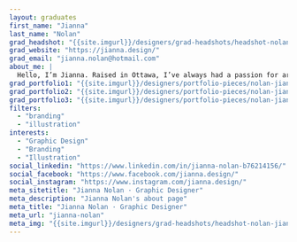 ```yaml
---
layout: graduates
first_name: "Jianna"
last_name: "Nolan"
grad_headshot: "{{site.imgurl}}/designers/grad-headshots/headshot-nolan-jianna.jpg"
grad_website: "https://jianna.design/"
grad_email: "jianna.nolan@hotmail.com"
about_me: |
  Hello, I’m Jianna. Raised in Ottawa, I’ve always had a passion for art, drawing and, most of all, creating. Creatively oriented, art enthusiast at heart & a sucker for all things shiny.
grad_portfolio1: "{{site.imgurl}}/designers/portfolio-pieces/nolan-jianna-portfolio1.jpg"
grad_portfolio2: "{{site.imgurl}}/designers/portfolio-pieces/nolan-jianna-portfolio2.jpg"
grad_portfolio3: "{{site.imgurl}}/designers/portfolio-pieces/nolan-jianna-portfolio3.jpg"
filters:
  - "branding"
  - "illustration"
interests:
  - "Graphic Design"
  - "Branding"
  - "Illustration"
social_linkedin: "https://www.linkedin.com/in/jianna-nolan-b76214156/"
social_facebook: "https://www.facebook.com/jianna.design/"
social_instagram: "https://www.instagram.com/jianna.design/"
meta_sitetitle: "Jianna Nolan · Graphic Designer"
meta_description: "Jianna Nolan's about page"
meta_title: "Jianna Nolan · Graphic Designer"
meta_url: "jianna-nolan"
meta_img: "{{site.imgurl}}/designers/grad-headshots/headshot-nolan-jianna.jpg"
---
```

